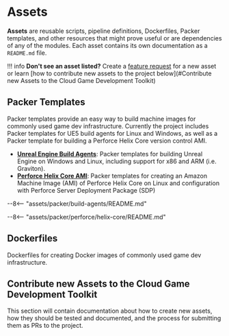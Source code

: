 # Assets

**Assets** are reusable scripts, pipeline definitions, Dockerfiles, Packer templates, and other resources that might prove useful or are dependencies of any of the modules. Each asset contains its own documentation as a `README.md` file. 

!!! info
    **Don't see an asset listed?** Create a [feature request](https://github.com/aws-games/cloud-game-development-toolkit/issues/new?assignees=&labels=feature-request&projects=&template=feature_request.yml&title=Feature+request%3A+TITLE) for a new asset or learn [how to contribute new assets to the project below](#Contribute new Assets to the Cloud Game Development Toolkit)

## Packer Templates

Packer templates provide an easy way to build machine images for commonly used game dev infrastructure. Currently the project includes Packer templates for UE5 build agents for Linux and Windows, as well as a Packer template for building a Perforce Helix Core version control AMI.

- **[Unreal Engine Build Agents](#unreal-engine-build-agents)**: Packer templates for building Unreal Engine on Windows and Linux, including support for x86 and ARM (i.e. Graviton).
- **[Perforce Helix Core AMI](#perforce-helix-core-packer-template)**: Packer templates for creating an Amazon Machine Image (AMI) of Perforce Helix Core on Linux and configuration with Perforce Server Deployment Package (SDP)

<!-- Build Agents README #unreal-engine-build-agents -->
--8<-- "assets/packer/build-agents/README.md"

<!-- Perforce Helix Core README #perforce-helix-core-ami -->
--8<-- "assets/packer/perforce/helix-core/README.md"

## Dockerfiles

Dockerfiles for creating Docker images of commonly used game dev infrastructure. 

## Contribute new Assets to the Cloud Game Development Toolkit

This section will contain documentation about how to create new assets, how they should be tested and documented, and the process for submitting them as PRs to the project.
